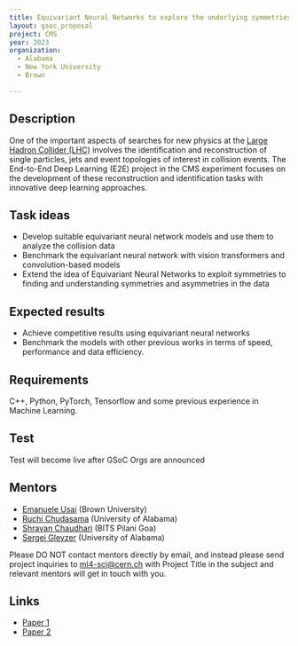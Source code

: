 ```yaml
---
title: Equivariant Neural Networks to explore the underlying symmetries in particle physics events
layout: gsoc_proposal
project: CMS
year: 2023
organization:
  - Alabama
  - New York University
  - Brown

---
```


## Description

One of the important aspects of searches for new physics at the [Large Hadron Collider (LHC)](https://home.cern/science/accelerators/large-hadron-collider) involves the identification and reconstruction of single particles, jets and event topologies of interest in collision events. The End-to-End Deep Learning (E2E) project in the CMS experiment focuses on the development  of these reconstruction and identification tasks with innovative deep learning approaches.   

## Task ideas
 * Develop suitable equivariant neural network models and use them to analyze the collision data
 * Benchmark the equivariant neural network with vision transformers and convolution-based models
 * Extend the idea of Equivariant Neural Networks to exploit symmetries to finding and understanding symmetries and asymmetries in the data

## Expected results
 * Achieve competitive results using equivariant neural networks
 * Benchmark the models with other previous works in terms of speed, performance and data efficiency.


## Requirements
C++, Python, PyTorch, Tensorflow and some previous experience in Machine Learning.

## Test
Test will become live after GSoC Orgs are announced
<!-- ## Test
Please use [this link](https://drive.google.com/file/d/1mTpD6evd5HiBx8-MlxLdAvTxqOMbJq9h/view?usp=sharing) to access the test for this project. -->

## Mentors
  * [Emanuele Usai](mailto:ml4-sci@cern.ch) (Brown University)
  * [Ruchi Chudasama](mailto:ml4-sci@cern.ch) (University of Alabama)
  * [Shravan Chaudhari](mailto:ml4-sci@cern.ch) (BITS Pilani Goa)
  * [Sergei Gleyzer](mailto:ml4-sci@cern.ch) (University of Alabama)


Please DO NOT contact mentors directly by email, and instead please send project inquiries to [ml4-sci@cern.ch](mailto:ml4-sci@cern.ch) with Project Title in the subject and relevant mentors will get in touch with you. 

## Links
  * [Paper 1](https://arxiv.org/abs/1807.11916)
  * [Paper 2](https://arxiv.org/abs/1902.08276)